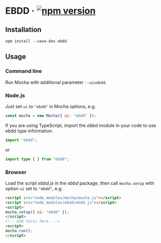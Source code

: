 # EBDD · [![npm version][npm badge]][npm url]

## Installation

```console
npm install --save-dev ebdd
```

## Usage

### Command line

Run Mocha with additional parameter `--ui=ebdd`.

### Node.js

Just set `ui` to `"ebdd"` in Mocha options, e.g.
```js
const mocha = new Mocha({ ui: "ebdd" });
```

If you are using TypeScript, import the _ebbd_ module in your code to use ebdd type information.

```ts
import "ebdd";
```
or
```ts
import type { } from "ebdd";
```

### Browser

Load the script _ebbd.js_ in the _ebbd_ package, then call `mocha.setup` with option `ui` set to
`"ebdd"`, e.g.
```html
<script src="node_modules/mocha/mocha.js"></script>
<script src="node_modules/ebdd/ebdd.js"></script>
<script>
mocha.setup({ ui: "ebdd" });
</script>
<!-- Add tests here. -->
<script>
mocha.run();
</script>
```

[npm badge]: https://img.shields.io/npm/v/ebdd?logo=npm
[npm url]: https://www.npmjs.com/package/ebdd
